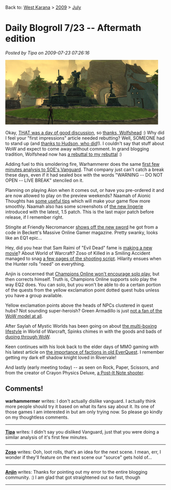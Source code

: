 Back to: [West Karana](/posts/westkarana.md) > [2009](/posts/2009/westkarana.md) > [July](./westkarana.md)
# Daily Blogroll 7/23 -- Aftermath edition

*Posted by Tipa on 2009-07-23 07:26:16*

![Statue District on Quarterstone in Chronicles of Spellborn](../../../uploads/2009/07/sb_client-2009-07-23-07-34-50-3.jpg "Statue District on Quarterstone in Chronicles of Spellborn")

Okay, [THAT was a day of good discussion](../../../index.php/2009/07/22/eq2-the-sixteenth-minute-a-rebuttal/), so [thanks, Wolfshead](http://www.wolfsheadonline.com/?p=2570) :) Why did I feel your "first impressions" article needed rebutting? Well, SOMEONE had to stand up (and [thanks to Hudson, who did](http://hudshideout.com/blog/?p=3034)!). I couldn't say that stuff about WoW and expect to come away without comment. In grand blogging tradition, Wolfshead now has [a rebuttal to my rebuttal](http://www.wolfsheadonline.com/?p=2764) :)

Adding fuel to this smoldering fire, Warhammerer does the same [first few minutes analysis to SOE's Vanguard](http://exploringwar.wordpress.com/2009/07/22/vanguard-first-glances/). That company just can't catch a break these days, even if it had sealed box with the words "WARNING -- DO NOT OPEN -- LIVE BREAK" stenciled on it.

Planning on playing Aion when it comes out, or have you pre-ordered it and are now allowed to play on the preview weekends? Naamah of Aionic Thoughts has [some useful tips](http://aionicthoughts.wordpress.com/2009/07/22/tips-for-aion/) which will make your game flow more smoothly. Naamah also has some screenshots of [the new lingerie](http://aionicthoughts.wordpress.com/2009/07/22/a-very-belated-video-and-screenshot-sunday/) introduced with the latest, 1.5 patch. This is the last major patch before release, if I remember right.

Stingite at Friendly Necromancer [shows off the new sword](http://thefriendlynecromancer.blogspot.com/2009/07/becketts-most-recent-info-on-wizard101.html) he got from a code in Beckett's Massive Online Gamer magazine. Pretty swanky, looks like an EQ1 epic...

Hey, did you hear that Sam Raimi of "Evil Dead" fame is [making a new movie](http://www.blizzard.com/us/press/090721.html)? About World of Warcraft? Zoso of Killed in a Smiling Accident managed to snag [a few pages of the shooting script](http://kiasa.org/2009/07/22/warcraft-the-movie-draft-shooting-script/). Hilarity ensues when the Hunter rolls "need" on everything.

Anjin is concerned that [Champions Online won't encourage solo play](http://bulletpointsblog.blogspot.com/2009/07/news-filter-forget-soloing-champions.html), but then corrects himself. Truth is, Champions Online supports solo play the way EQ2 does. You can solo, but you won't be able to do a certain portion of the quests from the yellow exclamation point dotted quest hubs unless you have a group available.

Yellow exclamation points above the heads of NPCs clustered in quest hubs? Not sounding super-heroish? Green Armadillo is just [not a fan of the WoW model at all](http://playervsdeveloper.blogspot.com/2009/07/levels-60-70-in-eq2-and-tyranny-of-wow.html).

After Saylah of Mystic Worlds has been going on about [the multi-boxing lifestyle](http://notadiary.typepad.com/mysticworlds/2009/07/color-me-purple.html) in World of Warcraft, Spinks chimes in with the goods and bads of [duoing through WoW](http://spinksville.wordpress.com/2009/07/22/twos-company-duoing-in-mmos/).

Keen continues with his look back to the elder days of MMO gaming with his latest article on [the importance of factions in old EverQuest](http://www.keenandgraev.com/?p=2733). I remember getting my dark elf shadow knight loved in Rivervale!

And lastly (early meeting today) -- as seen on Rock, Paper, Scissors, and from the creator of Crayon Physics Deluxe, [a Post-It Note shooter](http://experimentalgameplay.com/blog/2009/07/play-post-i-t-shooter/).


## Comments!

**warhammermer** writes: I don't actually dislike vanguard. I actually think more people should try it based on what its fans say about it. Its one of those games I am interested in but am only trying now. So please go kindly on my thoughtless comments.

---

**[Tipa](https://chasingdings.com)** writes: I didn't say you disliked Vanguard, just that you were doing a similar analysis of it's first few minutes.

---

**[Zoso](http://kiasa.org/)** writes: Ooh, loot rolls, that's an idea for the next scene. I mean, err, I wonder if they'll feature on the next scene our "source" gets hold of...

---

**[Anjin](http://bulletpointsblog.blogspot.com)** writes: Thanks for pointing out my error to the entire blogging community. :) I am glad that got straightened out so fast, though

---

